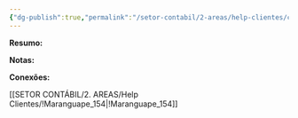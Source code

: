 ```yaml
---
{"dg-publish":true,"permalink":"/setor-contabil/2-areas/help-clientes/com-bela-vista-9893/","dgPassFrontmatter":true,"created":"2025-07-18T14:30:29.552-03:00","updated":"2025-07-18T14:31:24.389-03:00"}
---
```


**Resumo:**


**Notas:**




**Conexões:**

[[SETOR CONTÁBIL/2. AREAS/Help Clientes/!Maranguape_154\|!Maranguape_154]]